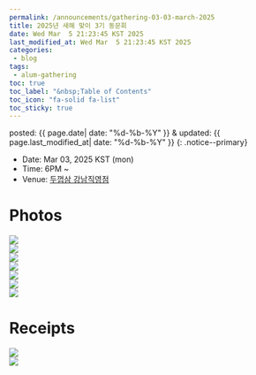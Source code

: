 ```yaml
---
permalink: /announcements/gathering-03-03-march-2025
title: 2025년 새해 맞이 3기 동문회
date: Wed Mar  5 21:23:45 KST 2025
last_modified_at: Wed Mar  5 21:23:45 KST 2025
categories:
 - blog
tags:
 - alum-gathering
toc: true
toc_label: "&nbsp;Table of Contents"
toc_icon: "fa-solid fa-list"
toc_sticky: true
---
```


posted: {{ page.date| date: "%d-%b-%Y" }}
&amp;
updated: {{ page.last_modified_at| date: "%d-%b-%Y" }}
{: .notice--primary}

- Date: Mar 03, 2025 KST (mon)
- Time: 6PM ~
- Venue: [두껍삼 강남직영점](https://naver.me/xmxIau0m)

# Photos

<div class="img-container">
<img src="/resource/alum-gatherings/03-2024-0303/KakaoTalk_Photo_2025-03-05-21-34-29.jpeg">
</div>

<div class="img-container">
<img src="/resource/alum-gatherings/03-2024-0303/KakaoTalk_Photo_2025-03-05-21-34-48 001.jpeg">
</div>

<div class="img-container">
<img src="/resource/alum-gatherings/03-2024-0303/KakaoTalk_Photo_2025-03-05-21-34-49 004.jpeg">
</div>

<div class="img-container">
<img src="/resource/alum-gatherings/03-2024-0303/KakaoTalk_Photo_2025-03-05-21-38-11 001.jpeg">
</div>

<div class="img-container">
<img src="/resource/alum-gatherings/03-2024-0303/KakaoTalk_Photo_2025-03-05-21-37-33 014.jpeg">
</div>

<div class="img-container">
<img style="max-height: 65vh;" src="/resource/alum-gatherings/03-2024-0303/KakaoTalk_Photo_2025-03-05-21-38-25 002.jpeg">
</div>

<div class="img-container">
<img src="/resource/alum-gatherings/03-2024-0303/KakaoTalk_Photo_2025-03-05-21-38-25 003.jpeg">
</div>

# Receipts

<div class="img-container">
<img style="max-height: 65vh;" src="/resource/alum-gatherings/03-2024-0303/KakaoTalk_Photo_2025-03-05-21-38-37 001.jpeg">
</div>

<div class="img-container">
<img style="max-height: 65vh;" src="/resource/alum-gatherings/03-2024-0303/KakaoTalk_Photo_2025-03-05-21-38-37 002.jpeg">
</div>
